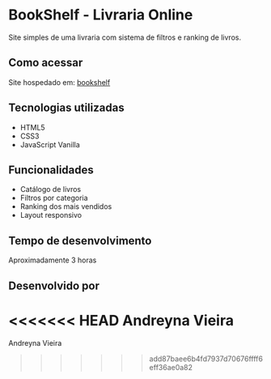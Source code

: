 # BookShelf - Livraria Online

Site simples de uma livraria com sistema de filtros e ranking de livros.

## Como acessar
Site hospedado em: [bookshelf](https://teal-alpaca-efa7ea.netlify.app/)

## Tecnologias utilizadas
- HTML5
- CSS3  
- JavaScript Vanilla

## Funcionalidades
- Catálogo de livros
- Filtros por categoria
- Ranking dos mais vendidos
- Layout responsivo

## Tempo de desenvolvimento
Aproximadamente 3 horas

## Desenvolvido por
<<<<<<< HEAD
Andreyna Vieira
=======
Andreyna Vieira
>>>>>>> add87baee6b4fd7937d70676ffff6eff36ae0a82
